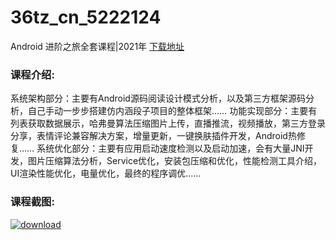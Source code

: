 # 36tz_cn_5222124
Android 进阶之旅全套课程|2021年
[下载地址](http://www.36tz.cn/article/5222124 "下载地址")
### 课程介绍:
系统架构部分：主要有Android源码阅读设计模式分析，以及第三方框架源码分析，自己手动一步步搭建仿内涵段子项目的整体框架……
功能实现部分：主要有列表获取数据展示，哈弗曼算法压缩图片上传，直播推流，视频播放，第三方登录分享，表情评论兼容解决方案，增量更新，一键换肤插件开发，Android热修复……
系统优化部分：主要有应用启动速度检测以及启动加速，会有大量JNI开发，图片压缩算法分析，Service优化，安装包压缩和优化，性能检测工具介绍，UI渲染性能优化，电量优化，最终的程序调优……

### 课程截图:
[![download](http://36tz.cn/muke_img/2021_12_2-34.png "下载地址")](http://www.36tz.cn "下载地址")
